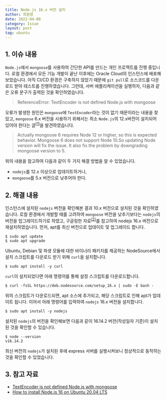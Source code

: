 ```yaml
---
title: Node.js 16.x 버전 설치
author: 최원영
date: 2022-04-08
category: Issue
layout: post
tag: ubuntu
---
```


## 1. 이슈 내용

`Node.js`에서 `mongoose`를 사용하여 간단한 API를 만드는 개인 프로젝트를 진행 중입니다. 로컬 환경에서 모든 기능 개발이 끝난 이후에는 Oracle Cloud의 인스턴스에 배포해 보았습니다. 아직 CI/CD 환경은 구축하지 않았기 때문에 `git pull`로 소스코드를 다운로드 받아 테스트를 진행하였습니다. 그런데, 서버 애플리케이션을 실행하자, 다음과 같은 오류 문구가 출력된 것을 확인하였습니다.

> ReferenceError: TextEncoder is not defined Node.js with mongoose

오류가 발생한 원인은 `mongoose`에 `TextEncoder`라는 것이 없기 때문이라는 내용을 찾았고, `mongoose` 6.x 버전을 사용하기 위해서는 최소 `Node.js`의 12.x버전이 설치되어 있어야 한다는 글<sup>[[1]](#1)</sup>을 발견하였습니다.

> Actually mongoose 6 requires Node 12 or higher, so this is expected behavior. Mongoose 6 does not support Node 10.So updating Node version will fix the issue. It also fix the problem by downgrading mongoose version to 5.

위의 내용을 참고하여 다음과 같이 두 가지 해결 방법을 알 수 있었습니다.

- `nodejs`를 12.x 이상으로 업데이트하거나,
- `mongoose`를 5.x 버전으로 낮추어야 한다.

## 2. 해결 내용

인스턴스에 설치된 `nodejs` 버전을 확인해본 결과 10.x 버전으로 설치된 것을 확인하였습니다. 로컬 환경에서 개발할 때를 고려하여 `mongoose` 버전을 낮추기보다는 `nodejs`의 버전을 업그레이드하기로 하였고, 구글링한 자료<sup>[[2]](#2)</sup>를 참고하여 nodejs 16.x 버전으로 재설치하였습니다. 먼저, apt를 최신 버전으로 업데이트 및 업그레이드 합니다.

```
$ sudo apt update
$ sudo apt upgrade
```

Ubuntu, Debian 및 파생 모듈에 대한 바이너리 패키지를 제공하는 NodeSource에서 설치 스크립트를 다운로드 받기 위해 `curl`을 설치합니다.

```
$ sudo apt install -y curl
```

`curl`이 설치되었다면 아래 명령어를 통해 설정 스크립트를 다운로드합니다.

```
$ curl -fsSL https://deb.nodesource.com/setup_16.x | sudo -E bash -
```

위의 스크립트가 다운로드되면, apt 소스에 추가되고, 해당 스크립트로 인해 apt가 업데이트 됩니다. 이어서 아래 명령어를 입력하여 `nodejs` 16.x 버전을 설치합니다.

```
$ sudo apt install -y nodejs
```

설치된 `nodejs`의 버전을 확인해보면 다음과 같이 16.14.2 버전(작성일자 기준)이 설치된 것을 확인할 수 있습니다.

```
$ node --version
v16.14.2
```

최신 버전의 `nodejs`가 설치된 후에 express 서버를 실행시켜보니 정상적으로 동작하는 것을 확인할 수 있었습니다.

## 3. 참고 자료

<ul>
  <li id="1">
  <a href="https://reddit.fun/109148/referenceerror-textencoder-not-defined-node-with-mongoose" target="_blank">TextEncoder is not defined Node.js with mongoose</a>
  </li>
  <li id="2">
  <a href="https://joshtronic.com/2021/05/09/how-to-install-nodejs-16-on-ubuntu-2004-lts/" target="_blank">How to install Node.js 16 on Ubuntu 20.04 LTS</a>
  </li>
</ul>
